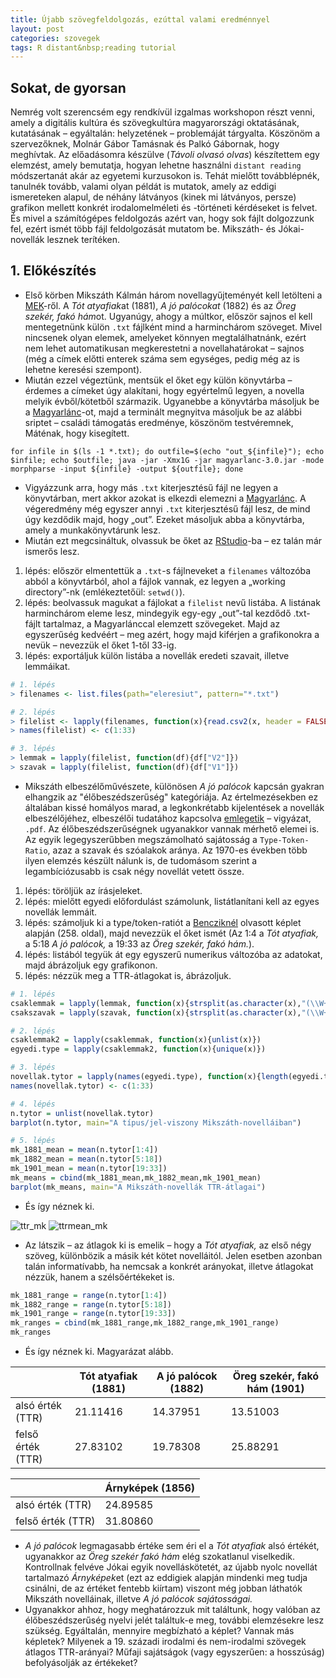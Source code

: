 ```yaml
---
title: Újabb szövegfeldolgozás, ezúttal valami eredménnyel
layout: post
categories: szovegek
tags: R distant&nbsp;reading tutorial
---
```


## Sokat, de gyorsan
Nemrég volt szerencsém egy rendkívül izgalmas workshopon részt venni, amely a digitális kultúra és szövegkultúra magyarországi oktatásának, kutatásának – egyáltalán: helyzetének – problemáját tárgyalta. Köszönöm a szervezőknek, Molnár Gábor Tamásnak és Palkó Gábornak, hogy meghívtak. Az előadásomra készülve (*Távoli olvasó olvas*) készítettem egy elemzést, amely bemutatja, hogyan lehetne használni `distant reading` módszertanát akár az egyetemi kurzusokon is. Tehát mielőtt továbblépnék, tanulnék tovább, valami olyan példát is mutatok, amely az eddigi ismereteken alapul, de néhány látványos (kinek mi látványos, persze) grafikon mellett konkrét irodalomelméleti és -történeti kérdéseket is felvet. És mivel a számítógépes feldolgozás azért van, hogy sok fájlt dolgozzunk fel, ezért ismét több fájl feldolgozását mutatom be. Mikszáth- és Jókai-novellák lesznek terítéken.

## 1. Előkészítés
- Első körben Mikszáth Kálmán három novellagyűjteményét kell letölteni a [MEK](http://mek.oszk.hu/)-ről. A *Tót atyafiak*at (1881), *A jó palócokat* (1882) és az *Öreg szekér, fakó hám*ot. Ugyanúgy, ahogy a múltkor, először sajnos el kell mentegetnünk külön `.txt` fájlként mind a harminchárom szöveget. Mivel nincsenek olyan elemek, amelyeket könnyen megtalálhatnánk, ezért nem lehet automatikusan megkerestetni a novellahatárokat – sajnos (még a címek előtti enterek száma sem egységes, pedig még az is lehetne keresési szempont).
- Miután ezzel végeztünk, mentsük el őket egy külön könyvtárba – érdemes a címeket úgy alakítani, hogy egyértelmű legyen, a novella melyik évből/kötetből származik. Ugyanebbe a könyvtárba másoljuk be a [Magyarlánc][magyarlanc]-ot, majd a terminált megnyitva másoljuk be az alábbi sriptet – családi támogatás eredménye, köszönöm testvéremnek, Máténak, hogy kisegített.

`````
for infile in $(ls -1 *.txt); do outfile=$(echo "out_${infile}"); echo $infile; echo $outfile; java -jar -Xmx1G -jar magyarlanc-3.0.jar -mode morphparse -input ${infile} -output ${outfile}; done
`````

- Vigyázzunk arra, hogy más `.txt` kiterjesztésű fájl ne legyen a könyvtárban, mert akkor azokat is elkezdi elemezni a [Magyarlánc][magyarlanc]. A végeredmény még egyszer annyi `.txt` kiterjesztésű fájl lesz, de mind úgy kezdődik majd, hogy „out”. Ezeket másoljuk abba a könyvtárba, amely a munkakönyvtárunk lesz.
- Miután ezt megcsináltuk, olvassuk be őket az [RStudio][rstudio]-ba – ez talán már ismerős lesz.
1. lépés: először elmentettük a `.txt`-s fájlneveket a `filenames` változóba abból a könyvtárból, ahol a fájlok vannak, ez legyen a „working directory”-nk (emlékeztetőül: `setwd()`).
2. lépés: beolvassuk magukat a fájlokat a `filelist` nevű listába. A listának harminchárom eleme lesz, mindegyik egy-egy „out”-tal kezdődő .txt-fájlt tartalmaz, a Magyarlánccal elemzett szövegeket. Majd az egyszerűség kedvéért – meg azért, hogy majd kiférjen a grafikonokra a nevük – nevezzük el őket 1-től 33-ig.
3. lépés: exportáljuk külön listába a novellák eredeti szavait, illetve lemmáikat.

`````R
# 1. lépés
> filenames <- list.files(path="eleresiut", pattern="*.txt")

# 2. lépés
> filelist <- lapply(filenames, function(x){read.csv2(x, header = FALSE, sep = "\t", stringsAsFactors = FALSE)})
> names(filelist) <- c(1:33)

# 3. lépés
> lemmak = lapply(filelist, function(df){df["V2"]})
> szavak = lapply(filelist, function(df){df["V1"]})
`````

- Mikszáth elbeszélőművészete, különösen *A jó palócok* kapcsán gyakran elhangzik az "élőbeszédszerűség" kategóriája. Az értelmezésekben ez általában kissé homályos marad, a legkonkrétabb kijelentések a novellák elbeszélőjéhez, elbeszélői tudatához kapcsolva [emlegetik](http://www.lib.jgytf.u-szeged.hu/folyoiratok/tiszataj/03-11/tahin.pdf) – vigyázat, `.pdf`. Az élőbeszédszerűségnek ugyanakkor vannak mérhető elemei is. Az egyik legegyszerűbben megszámolható sajátosság a `Type-Token-Ratio`, azaz a szavak és szóalakok aránya. Az 1970-es években több ilyen elemzés készült nálunk is, de tudomásom szerint a legambíciózusabb is csak négy novellát vetett össze.
1. lépés: töröljük az írásjeleket.
2. lépés: mielőtt egyedi előfordulást számolunk, listátlanítani kell az egyes novellák lemmáit.
3. lépés: számoljuk ki a type/token-ratiót a [Bencziknél](http://mek.oszk.hu/05100/05153/) olvasott képlet alapján (258. oldal), majd nevezzük el őket ismét (Az 1:4 a *Tót atyafiak,* a 5:18 *A jó palócok,* a 19:33 az *Öreg szekér, fakó hám.*).
4. lépés: listából tegyük át egy egyszerű numerikus változóba az adatokat, majd ábrázoljuk egy grafikonon.
5. lépés: nézzük meg a TTR-átlagokat is, ábrázoljuk.

`````R
# 1. lépés
csaklemmak = lapply(lemmak, function(x){strsplit(as.character(x),"(\\W+)")})
csakszavak = lapply(szavak, function(x){strsplit(as.character(x),"(\\W+)")})

# 2. lépés
csaklemmak2 = lapply(csaklemmak, function(x){unlist(x)})
egyedi.type = lapply(csaklemmak2, function(x){unique(x)})

# 3. lépés
novellak.tytor = lapply(names(egyedi.type), function(x){length(egyedi.type[[x]])/sqrt(lengths(csakszavak[[x]]))})
names(novellak.tytor) <- c(1:33)

# 4. lépés
n.tytor = unlist(novellak.tytor)
barplot(n.tytor, main="A típus/jel-viszony Mikszáth-novelláiban")

# 5. lépés
mk_1881_mean = mean(n.tytor[1:4])
mk_1882_mean = mean(n.tytor[5:18])
mk_1901_mean = mean(n.tytor[19:33])
mk_means = cbind(mk_1881_mean,mk_1882_mean,mk_1901_mean)
barplot(mk_means, main="A Mikszáth-novellák TTR-átlagai")

`````

- És így néznek ki.

![ttr_mk](https://cloud.githubusercontent.com/assets/8556223/21937691/93abaa64-d9b8-11e6-85db-817e5db07965.png)
![ttrmean_mk](https://cloud.githubusercontent.com/assets/8556223/21937690/93a948aa-d9b8-11e6-9973-dac106de586b.png)

- Az látszik – az átlagok ki is emelik – hogy a *Tót atyafiak,* az első négy szöveg, különbözik a másik két kötet novelláitól. Jelen esetben azonban talán informatívabb, ha nemcsak a konkrét arányokat, illetve átlagokat nézzük, hanem a szélsőértékeket is.

`````R
mk_1881_range = range(n.tytor[1:4])
mk_1882_range = range(n.tytor[5:18])
mk_1901_range = range(n.tytor[19:33])
mk_ranges = cbind(mk_1881_range,mk_1882_range,mk_1901_range)
mk_ranges
`````

- És így néznek ki. Magyarázat alább.


|          | Tót atyafiak (1881) | A jó palócok (1882) | Öreg szekér, fakó hám (1901) |
| --- | --- | --- | --- |
| alsó érték (TTR) | 21.11416 | 14.37951 | 13.51003 |
| felső érték (TTR) | 27.83102 | 19.78308 | 25.88291 |

|          | Árnyképek (1856) |
| --- | --- |
| alsó érték (TTR) | 24.89585 |
| felső érték (TTR) | 31.80860|

- *A jó palócok* legmagasabb értéke sem éri el a *Tót atyafiak* alsó értékét, ugyanakkor az *Öreg szekér fakó hám* elég szokatlanul viselkedik. Kontrollnak felvéve Jókai egyik novelláskötetét, az újabb nyolc novellát tartalmazó *Árnyképek*et (ezt az eddigiek alapján mindenki meg tudja csinálni, de az értéket fentebb kiírtam) viszont még jobban láthatók Mikszáth novelláinak, illetve *A jó palócok sajátosságai.*
- Ugyanakkor ahhoz, hogy meghatározzuk mit találtunk, hogy valóban az élőbeszédszerűség nyelvi jelét találtuk-e meg, további elemzésekre lesz szükség. Egyáltalán, mennyire megbízható a képlet? Vannak más képletek? Milyenek a 19. századi irodalmi és nem-irodalmi szövegek átlagos TTR-arányai? Műfaji sajátságok (vagy egyszerűen: a hosszúság) befolyásolják az értékeket?



[distant]: https://www.google.hu/search?client=safari&rls=en&q=distant+reading&ie=UTF-8&oe=UTF-8&gfe_rd=cr&ei=7c9DWNqCHKve8geiuL-4DA#newwindow=1&q=distant+reading
[stylo]: https://sites.google.com/site/computationalstylistics/
[r]: https://www.r-project.org
[magyarlanc]: http://www.inf.u-szeged.hu/rgai/magyarlanc
[rstudio]: https://www.rstudio.com
[egyik]: http://labadigergely.github.io/szovegek/2016/12/04/R1/
[másik]: http://labadigergely.github.io/szovegek/2016/12/10/R2/
